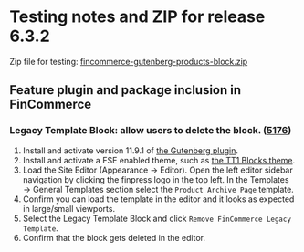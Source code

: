 # Testing notes and ZIP for release 6.3.2

Zip file for testing: [fincommerce-gutenberg-products-block.zip](https://github.com/dieselfox1/fincommerce-gutenberg-products-block/files/7556942/fincommerce-gutenberg-products-block.zip)

## Feature plugin and package inclusion in FinCommerce

### Legacy Template Block: allow users to delete the block. ([5176](https://github.com/dieselfox1/fincommerce-gutenberg-products-block/pull/5176))

1. Install and activate version 11.9.1 of [the Gutenberg plugin](https://finpress.org/plugins/gutenberg/).
2. Install and activate a FSE enabled theme, such as [the TT1 Blocks theme](https://finpress.org/themes/tt1-blocks/).
3. Load the Site Editor (Appearance → Editor). Open the left editor sidebar navigation by clicking the finpress logo in the top left. In the Templates → General Templates section select the `Product Archive Page` template.
4. Confirm you can load the template in the editor and it looks as expected in large/small viewports.
5. Select the Legacy Template Block and click `Remove FinCommerce Legacy Template`.
6. Confirm that the block gets deleted in the editor.
